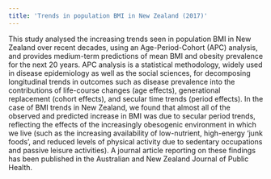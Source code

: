 ```yaml
---
title: 'Trends in population BMI in New Zealand (2017)'
---
```


This study analysed the increasing trends seen in population BMI in New Zealand over recent decades, using an Age-Period-Cohort (APC) analysis, and provides medium-term predictions of mean BMI and obesity prevalence for the next 20 years. APC analysis is a statistical methodology, widely used in disease epidemiology as well as the social sciences, for decomposing longitudinal trends in outcomes such as disease prevalence into the contributions of life-course changes (age effects), generational replacement (cohort effects), and secular time trends (period effects). In the case of BMI trends in New Zealand, we found that almost all of the observed and predicted increase in BMI was due to secular period trends, reflecting the effects of the increasingly obesogenic environment in which we live (such as the increasing availability of low-nutrient, high-energy ‘junk foods’, and reduced levels of physical activity due to sedentary occupations and passive leisure activities). A journal article reporting on these findings has been published in the Australian and New Zealand Journal of Public Health.
